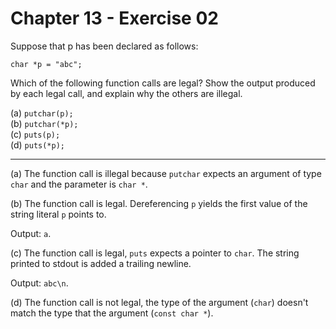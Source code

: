 # Chapter 13 - Exercise 02

Suppose that p has been declared as follows:

```
char *p = "abc";
```

Which of the following function calls are legal? Show the output produced by each legal call, and explain why the others are illegal.

(a) `putchar(p);`  
(b) `putchar(*p);`  
(c) `puts(p);`   
(d) `puts(*p);`  

---

(a)
The function call is illegal because `putchar` expects an argument of type `char` and the parameter is `char *`.  

(b)
The function call is legal. Dereferencing `p` yields the first value of the string literal `p` points to.  

Output: `a`.  

(c)
The function call is legal, `puts` expects a pointer to `char`. The string printed to stdout is added a trailing newline.

Output: `abc\n`.

(d)
The function call is not legal, the type of the argument (`char`) doesn't match the type that the argument (`const char *`).  
